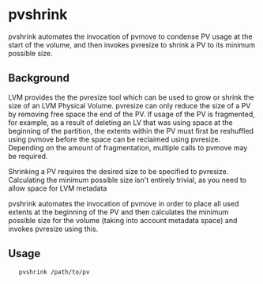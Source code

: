 # pvshrink

pvshrink automates the invocation of pvmove to condense PV usage at the start
of the volume, and then invokes pvresize to shrink a PV to its minimum possible
size.

## Background 

LVM provides the the pvresize tool which can be used to grow or shrink the size
of an LVM Physical Volume.  pvresize can only reduce the size of a PV by removing
free space the end of the PV.  If usage of the PV is
fragmented, for example, as a result of deleting an LV that was using space at
the beginning of the partition, the extents within the PV must first be
reshuffled using pvmove before the space can be reclaimed using pvresize.
Depending on the amount of fragmentation, multiple calls to pvmove may be
required.

Shrinking a PV requires the desired size to be specified to pvresize.
Calculating the minimum possible size isn't entirely trivial, as you need to
allow space for LVM metadata 

pvshrink automates the invocation of pvmove in order to place all used extents
at the beginning of the PV and then calculates the minimum possible size for
the volume (taking into account metadata space) and invokes pvresize using
this.

## Usage

```
   pvshrink /path/to/pv
```  
   
